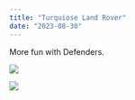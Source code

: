 ```yaml
---
title: "Turquiose Land Rover"
date: "2023-08-30"
---
```


More fun with Defenders.

![](images/20230825_163626_resized-1024x579.jpg)

![](images/20230825_163651-1024x461.jpg)
